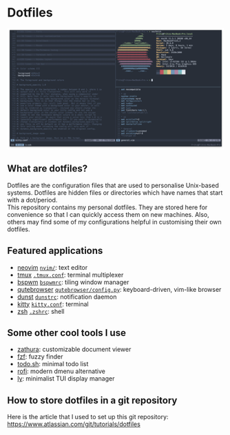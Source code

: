 # Dotfiles
<img src="https://raw.githubusercontent.com/fritzrehde/i/master/dotfiles/dotfiles-screenshot.png">

## What are dotfiles?
Dotfiles are the configuration files that are used to personalise Unix-based systems. Dotfiles are hidden files or directories which have names that start with a dot/period.\
This repository contains my personal dotfiles. They are stored here for convenience so that I can quickly access them on new machines. Also, others may find some of my configurations helpful in customising their own dotfiles.

## Featured applications
* [neovim](https://github.com/neovim/neovim) [`nvim/`](../.config/nvim): text editor
* [tmux](https://github.com/tmux/tmux) [`.tmux.conf`](../.tmux.conf): terminal multiplexer
* [bspwm](https://github.com/baskerville/bspwm) [`bspwmrc`](../.config/bspwm/bspwmrc): tiling window manager
* [qutebrowser](https://github.com/qutebrowser/qutebrowser) [`qutebrowser/config.py`](../.config/qutebrowser/config.py): keyboard-driven, vim-like browser
* [dunst](https://github.com/dunst-project/dunst) [`dunstrc`](../.config/dunst/dunstrc): notification daemon
* [kitty](https://github.com/kovidgoyal/kitty) [`kitty.conf`](../.config/kitty/kitty.conf): terminal
* [zsh](https://www.zsh.org/) [`.zshrc`](../.zshrc): shell

## Some other cool tools I use
* [zathura](https://github.com/pwmt/zathura): customizable document viewer
* [fzf](https://github.com/junegunn/fzf): fuzzy finder
* [todo.sh](https://github.com/todotxt/todo.txt-cli): minimal todo list
* [rofi](https://github.com/davatorium/rofi): modern dmenu alternative
* [ly](https://github.com/fairyglade/ly): minimalist TUI display manager

## How to store dotfiles in a git repository
Here is the article that I used to set up this git repository: https://www.atlassian.com/git/tutorials/dotfiles
